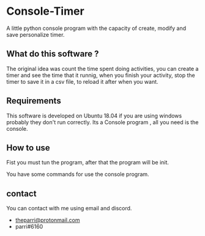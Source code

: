# Console-Timer
A little python console program with the capacity of create, modify and save personalize timer.
## What do this software ? 
The original idea was count the time spent doing activities, you can create a timer and see the time that it runnig, when you finish your activity, stop the timer to save it in a csv file, to reload it after when you want.
## Requirements
This software is developed on Ubuntu 18.04 if you are using windows probably they don't run correctly.
Its a Console program , all you need is the console.
## How to use
Fist you must tun the program, after that the program will be init.

You have some commands for use the console program.

## contact
You can contact with me using email and discord.
 - theparri@protonmail.com
 - parri#6160
